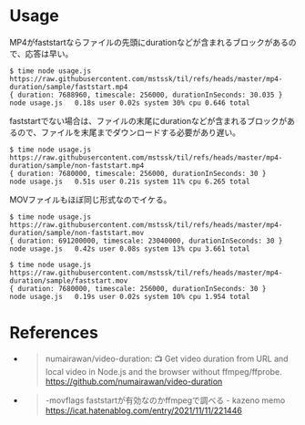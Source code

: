 # Usage

MP4がfaststartならファイルの先頭にdurationなどが含まれるブロックがあるので、応答は早い。

```
$ time node usage.js https://raw.githubusercontent.com/mstssk/til/refs/heads/master/mp4-duration/sample/faststart.mp4
{ duration: 7688960, timescale: 256000, durationInSeconds: 30.035 }
node usage.js   0.18s user 0.02s system 30% cpu 0.646 total
```

faststartでない場合は、ファイルの末尾にdurationなどが含まれるブロックがあるので、ファイルを末尾までダウンロードする必要があり遅い。

```
$ time node usage.js https://raw.githubusercontent.com/mstssk/til/refs/heads/master/mp4-duration/sample/non-faststart.mp4
{ duration: 7680000, timescale: 256000, durationInSeconds: 30 }
node usage.js   0.51s user 0.21s system 11% cpu 6.265 total
```

MOVファイルもほぼ同じ形式なのでイケる。

```
$ time node usage.js https://raw.githubusercontent.com/mstssk/til/refs/heads/master/mp4-duration/sample/non-faststart.mov
{ duration: 691200000, timescale: 23040000, durationInSeconds: 30 }
node usage.js   0.42s user 0.08s system 13% cpu 3.661 total

$ time node usage.js https://raw.githubusercontent.com/mstssk/til/refs/heads/master/mp4-duration/sample/faststart.mov
{ duration: 7680000, timescale: 256000, durationInSeconds: 30 }
node usage.js   0.19s user 0.02s system 10% cpu 1.954 total
```

# References

- > numairawan/video-duration: 📺 Get video duration from URL and local video in Node.js and the browser without ffmpeg/ffprobe. https://github.com/numairawan/video-duration
- > -movflags faststartが有効なのかffmpegで調べる - kazeno memo https://icat.hatenablog.com/entry/2021/11/11/221446
